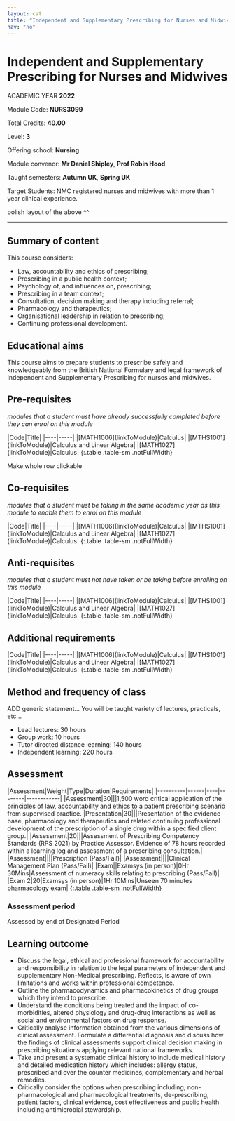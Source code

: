 ```yaml
---
layout: cat
title: "Independent and Supplementary Prescribing for Nurses and Midwives (2022)"
nav: "no"
---
```


# Independent and Supplementary Prescribing for Nurses and Midwives

<p class="strapline">ACADEMIC YEAR <b>2022</b></p>

Module Code: **NURS3099**

Total Credits: **40.00**

Level: **3**

Offering school: **Nursing**

Module convenor: **Mr Daniel Shipley**, **Prof Robin Hood**

Taught semesters: **Autumn UK**, **Spring UK**


Target Students: NMC registered nurses and midwives with more than 1 year clinical experience.

<span class="note">polish layout of the above ^^ </span>

----

## Summary of content

This course considers:

- Law, accountability and ethics of prescribing;
- Prescribing in a public health context;
- Psychology of, and influences on, prescribing;
- Prescribing in a team context;
- Consultation, decision making and therapy including referral;
- Pharmacology and therapeutics;
- Organisational leadership in relation to prescribing;
- Continuing professional development.


<!-- OMIT Course Web Links: [Moodle](https://moodle/) -->

## Educational aims

This course aims to prepare students to prescribe safely and knowledgeably from the British National Formulary and legal framework of Independent and Supplementary Prescribing for nurses and midwives.


## Pre-requisites

_modules that a student must have already successfully completed before they can enrol on this module_

<div class="table-responsive" markdown=1>
|Code|Title|
|----|-----|
|[MATH1006](linkToModule)|Calculus|
|[MTHS1001](linkToModule)|Calculus and Linear Algebra|
|[MATH1027](linkToModule)|Calculus|
{:.table .table-sm .notFullWidth}
</div>

<span class="note">Make whole row clickable </span>


## Co-requisites

_modules that a student must be taking in the same academic year as this module to enable them to enrol on this module_

<div class="table-responsive" markdown=1>
|Code|Title|
|----|-----|
|[MATH1006](linkToModule)|Calculus|
|[MTHS1001](linkToModule)|Calculus and Linear Algebra|
|[MATH1027](linkToModule)|Calculus|
{:.table .table-sm .notFullWidth}
</div>


## Anti-requisites

_modules that a student must not have taken or be taking before enrolling on this module_

<div class="table-responsive" markdown=1>
|Code|Title|
|----|-----|
|[MATH1006](linkToModule)|Calculus|
|[MTHS1001](linkToModule)|Calculus and Linear Algebra|
|[MATH1027](linkToModule)|Calculus|
{:.table .table-sm .notFullWidth}
</div>


## Additional requirements

<div class="table-responsive" markdown=1>
|Code|Title|
|----|-----|
|[MATH1006](linkToModule)|Calculus|
|[MTHS1001](linkToModule)|Calculus and Linear Algebra|
|[MATH1027](linkToModule)|Calculus|
{:.table .table-sm .notFullWidth}
</div>



## Method and frequency of class

<span class="note">ADD generic statement... You will be taught variety of lectures, practicals, etc...</span>

<!-- OMIT THE TABLE OF DETAILS -->

- Lead lectures: 30 hours
- Group work: 10 hours
- Tutor directed distance learning: 140 hours
- Independent learning: 220 hours


## Assessment

<div class="table-responsive" markdown=1>
|Assessment|Weight|Type|Duration|Requirements|
|----------|------|----|--------|------------|
|Assessment|30|||1,500 word critical application of the principles of law, accountability and ethics to a patient prescribing scenario from supervised practice.
|Presentation|30|||Presentation of the evidence base, pharmacology and therapeutics and related continuing professional development of the prescription of a single drug within a specified client group.|
|Assessment|20|||Assessment of Prescribing Competency Standards (RPS 2021) by Practice Assessor. Evidence of 78 hours recorded within a learning log and assessment of a prescribing consultation.|
|Assessment||||Prescription (Pass/Fail)|
|Assessment||||Clinical Management Plan (Pass/Fail)|
|Exam||Examsys (in person)|0Hr 30Mins|Assessment of numeracy skills relating to prescribing (Pass/Fail)|
|Exam 2|20|Examsys (in person)|1Hr 10Mins|Unseen 70 minutes pharmacology exam|
{:.table .table-sm .notFullWidth}
</div>


### Assessment period

Assessed by end of Designated Period

## Learning outcome

- Discuss the legal, ethical and professional framework for accountability and responsibility in relation to the legal parameters of independent and supplementary Non-Medical prescribing. Reflects, is aware of own limitations and works within professional competence.
- Outline the pharmacodynamics and pharmacokinetics of drug groups which they intend to prescribe.
- Understand the conditions being treated and the impact of co-morbidities, altered physiology and drug-drug interactions as well as social and environmental factors on drug response.
- Critically analyse information obtained from the various dimensions of clinical assessment. Formulate a differential diagnosis and discuss how the findings of clinical assessments support clinical decision making in prescribing situations applying relevant national frameworks.
- Take and present a systematic clinical history to include medical history and detailed medication history which includes: allergy status, prescribed and over the counter medicines, complementary and herbal remedies.
- Critically consider the options when prescribing including; non-pharmacological and pharmacological treatments, de-prescribing, patient factors, clinical evidence, cost effectiveness and public health including antimicrobial stewardship.
